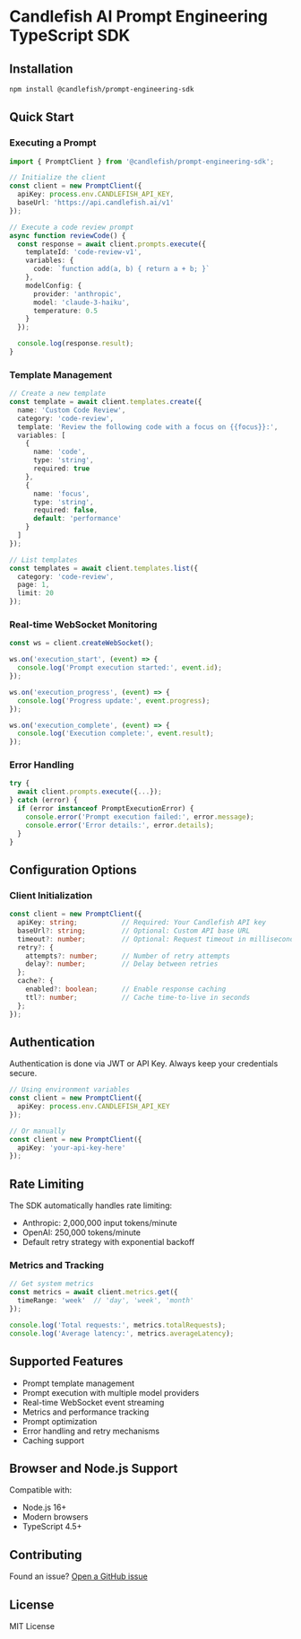 # Candlefish AI Prompt Engineering TypeScript SDK

## Installation

```bash
npm install @candlefish/prompt-engineering-sdk
```

## Quick Start

### Executing a Prompt

```typescript
import { PromptClient } from '@candlefish/prompt-engineering-sdk';

// Initialize the client
const client = new PromptClient({
  apiKey: process.env.CANDLEFISH_API_KEY,
  baseUrl: 'https://api.candlefish.ai/v1'
});

// Execute a code review prompt
async function reviewCode() {
  const response = await client.prompts.execute({
    templateId: 'code-review-v1',
    variables: {
      code: `function add(a, b) { return a + b; }`
    },
    modelConfig: {
      provider: 'anthropic',
      model: 'claude-3-haiku',
      temperature: 0.5
    }
  });

  console.log(response.result);
}
```

### Template Management

```typescript
// Create a new template
const template = await client.templates.create({
  name: 'Custom Code Review',
  category: 'code-review',
  template: 'Review the following code with a focus on {{focus}}:',
  variables: [
    {
      name: 'code',
      type: 'string',
      required: true
    },
    {
      name: 'focus',
      type: 'string',
      required: false,
      default: 'performance'
    }
  ]
});

// List templates
const templates = await client.templates.list({
  category: 'code-review',
  page: 1,
  limit: 20
});
```

### Real-time WebSocket Monitoring

```typescript
const ws = client.createWebSocket();

ws.on('execution_start', (event) => {
  console.log('Prompt execution started:', event.id);
});

ws.on('execution_progress', (event) => {
  console.log('Progress update:', event.progress);
});

ws.on('execution_complete', (event) => {
  console.log('Execution complete:', event.result);
});
```

### Error Handling

```typescript
try {
  await client.prompts.execute({...});
} catch (error) {
  if (error instanceof PromptExecutionError) {
    console.error('Prompt execution failed:', error.message);
    console.error('Error details:', error.details);
  }
}
```

## Configuration Options

### Client Initialization

```typescript
const client = new PromptClient({
  apiKey: string;           // Required: Your Candlefish API key
  baseUrl?: string;         // Optional: Custom API base URL
  timeout?: number;         // Optional: Request timeout in milliseconds
  retry?: {
    attempts?: number;      // Number of retry attempts
    delay?: number;         // Delay between retries
  };
  cache?: {
    enabled?: boolean;      // Enable response caching
    ttl?: number;           // Cache time-to-live in seconds
  };
});
```

## Authentication

Authentication is done via JWT or API Key. Always keep your credentials secure.

```typescript
// Using environment variables
const client = new PromptClient({
  apiKey: process.env.CANDLEFISH_API_KEY
});

// Or manually
const client = new PromptClient({
  apiKey: 'your-api-key-here'
});
```

## Rate Limiting

The SDK automatically handles rate limiting:
- Anthropic: 2,000,000 input tokens/minute
- OpenAI: 250,000 tokens/minute
- Default retry strategy with exponential backoff

### Metrics and Tracking

```typescript
// Get system metrics
const metrics = await client.metrics.get({
  timeRange: 'week'  // 'day', 'week', 'month'
});

console.log('Total requests:', metrics.totalRequests);
console.log('Average latency:', metrics.averageLatency);
```

## Supported Features

- Prompt template management
- Prompt execution with multiple model providers
- Real-time WebSocket event streaming
- Metrics and performance tracking
- Prompt optimization
- Error handling and retry mechanisms
- Caching support

## Browser and Node.js Support

Compatible with:
- Node.js 16+
- Modern browsers
- TypeScript 4.5+

## Contributing

Found an issue? [Open a GitHub issue](https://github.com/candlefish/prompt-engineering-sdk/issues)

## License

MIT License